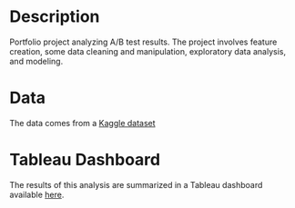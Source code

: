 # Description
Portfolio project analyzing A/B test results. The project involves feature creation, some data cleaning and manipulation, exploratory data analysis, and modeling.

# Data
The data comes from a [Kaggle dataset](https://www.kaggle.com/datasets/ilkeryildiz/example-dataset-for-ab-test)

# Tableau Dashboard
The results of this analysis are summarized in a Tableau dashboard available [here](https://public.tableau.com/app/profile/kate.van.pelt/viz/ABTestExample_16793437074840/Dashboard1).